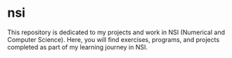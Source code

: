 # nsi
This repository is dedicated to my projects and work in NSI (Numerical and Computer Science). Here, you will find exercises, programs, and projects completed as part of my learning journey in NSI.
